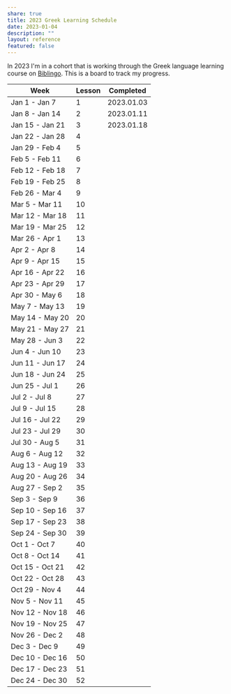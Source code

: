 ```yaml
---  
share: true  
title: 2023 Greek Learning Schedule  
date: 2023-01-04  
description: ""  
layout: reference  
featured: false  
---  
```

In 2023 I'm in a cohort that is working through the Greek language learning course on [Biblingo](.md).  This is a board to track my progress.  
  
| Week            | Lesson | Completed  |  
| --------------- | ------ | ---------- |  
| Jan 1 - Jan 7   | 1      | 2023.01.03 |  
| Jan 8 - Jan 14  | 2      | 2023.01.11 |  
| Jan 15 - Jan 21 | 3      | 2023.01.18 |  
| Jan 22 - Jan 28 | 4      |            |  
| Jan 29 - Feb 4  | 5      |            |  
| Feb 5 - Feb 11  | 6      |            |  
| Feb 12 - Feb 18 | 7      |            |  
| Feb 19 - Feb 25 | 8      |            |  
| Feb 26 - Mar 4  | 9      |            |  
| Mar 5 - Mar 11  | 10     |            |  
| Mar 12 - Mar 18 | 11     |            |  
| Mar 19 - Mar 25 | 12     |            |  
| Mar 26 - Apr 1  | 13     |            |  
| Apr 2 - Apr 8   | 14     |            |  
| Apr 9 - Apr 15  | 15     |            |  
| Apr 16 - Apr 22 | 16     |            |  
| Apr 23 - Apr 29 | 17     |            |  
| Apr 30 - May 6  | 18     |            |  
| May 7 - May 13  | 19     |            |  
| May 14 - May 20 | 20     |            |  
| May 21 - May 27 | 21     |            |  
| May 28 - Jun 3  | 22     |            |  
| Jun 4 - Jun 10  | 23     |            |  
| Jun 11 - Jun 17 | 24     |            |  
| Jun 18 - Jun 24 | 25     |            |  
| Jun 25 - Jul 1  | 26     |            |  
| Jul 2 - Jul 8   | 27     |            |  
| Jul 9 - Jul 15  | 28     |            |  
| Jul 16 - Jul 22 | 29     |            |  
| Jul 23 - Jul 29 | 30     |            |  
| Jul 30 - Aug 5  | 31     |            |  
| Aug 6 - Aug 12  | 32     |            |  
| Aug 13 - Aug 19 | 33     |            |  
| Aug 20 - Aug 26 | 34     |            |  
| Aug 27 - Sep 2  | 35     |            |  
| Sep 3 - Sep 9   | 36     |            |  
| Sep 10 - Sep 16 | 37     |            |  
| Sep 17 - Sep 23 | 38     |            |  
| Sep 24 - Sep 30 | 39     |            |  
| Oct 1 - Oct 7   | 40     |            |  
| Oct 8 - Oct 14  | 41     |            |  
| Oct 15 - Oct 21 | 42     |            |  
| Oct 22 - Oct 28 | 43     |            |  
| Oct 29 - Nov 4  | 44     |            |  
| Nov 5 - Nov 11  | 45     |            |  
| Nov 12 - Nov 18 | 46     |            |  
| Nov 19 - Nov 25 | 47     |            |  
| Nov 26 - Dec 2  | 48     |            |  
| Dec 3 - Dec 9   | 49     |            |  
| Dec 10 - Dec 16 | 50     |            |  
| Dec 17 - Dec 23 | 51     |            |  
| Dec 24 - Dec 30 | 52     |            |  

